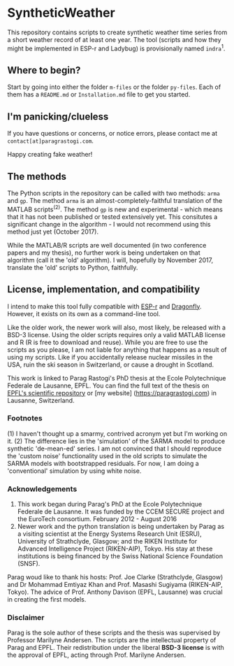 # SyntheticWeather

This repository contains scripts to create synthetic weather time series from a short weather record of at least one year. The tool (scripts and how they might be implemented in ESP-r and Ladybug) is provisionally named `indra`<sup>1</sup>.

## Where to begin?

Start by going into either the folder `m-files` or the folder `py-files`. Each of them has a `README.md` or `Installation.md` file to get you started.

## I'm panicking/clueless

If you have questions or concerns, or notice errors, please contact me at `contact[at]paragrastogi.com`.

Happy creating fake weather!

## The methods

The Python scripts in the repository can be called with two methods: `arma` and `gp`. The method `arma` is an almost-completely-faithful translation of the MATLAB scripts<sup>(2)</sup>. The method `gp` is new and experimental - which means that it has not been published or tested extensively yet. This consitutes a significant change in the algorithm - I would not recommend using this method just yet (October 2017). 

While the MATLAB/R scripts are well documented (in two conference papers and my thesis), no further work is being undertaken on that algorithm (call it the 'old' algorithm). I will, hopefully by November 2017, translate the 'old' scripts to Python, faithfully.

## License, implementation, and compatibility

I intend to make this tool fully compatible with [ESP-r](https://github.com/ESP-rCommunity "ESP-r") and [Dragonfly](https://github.com/chriswmackey/Dragonfly "Dragonfly"). However, it exists on its own as a command-line tool.

Like the older work, the newer work will also, most likely, be released with a BSD-3 license. Using the older scripts requires only a valid MATLAB license and R (R is free to download and reuse). While you are free to use the scripts as you please, I am not liable for anything that happens as a result of using my scripts. Like if you accidentally release nuclear missiles in the USA, ruin the ski season in Switzerland, or cause a drought in Scotland.

This work is linked to Parag Rastogi's PhD thesis at the Ecole Polytechnique Federale de Lausanne, EPFL. You can find the full text of the thesis on [EPFL's scientific repository](https://infoscience.epfl.ch/record/220971?ln=en) or [my website] (https://paragrastogi.com) in Lausanne, Switzerland. 


### Footnotes

(1) I haven't thought up a smarmy, contrived acronym yet but I'm working on it.
(2) The difference lies in the 'simulation' of the SARMA model to produce synthetic 'de-mean-ed' series. I am not convinced that I should reproduce the 'custom noise' functionality used in the old scripts to simulate the SARMA models with bootstrapped residuals. For now, I am doing a 'conventional' simulation by using white noise.

### Acknowledgements

1. This work began during Parag's PhD at the Ecole Polytechnique Federale de Lausanne. It was funded by the CCEM SECURE project and the EuroTech consortium. February 2012 - August 2016
2. Newer work and the python translation is being undertaken by Parag as a visiting scientist at the Energy Systems Research Unit (ESRU), University of Strathclyde, Glasgow; and the RIKEN Institute for Advanced Intelligence Project (RIKEN-AIP), Tokyo. His stay at these institutions is being financed by the Swiss National Science Foundation (SNSF). 

Parag woud like to thank his hosts: Prof. Joe Clarke (Strathclyde, Glasgow) and Dr Mohammad Emtiyaz Khan and Prof. Masashi Sugiyama (RIKEN-AIP, Tokyo). The advice of Prof. Anthony Davison (EPFL, Lausanne) was crucial in creating the first models.

### Disclaimer

Parag is the sole author of these scripts and the thesis was supervised by Professor Marilyne Andersen. The scripts are the intellectual property of Parag and EPFL. Their redistribution under the liberal __BSD-3 license__ is with the approval of EPFL, acting through Prof. Marilyne Andersen.
